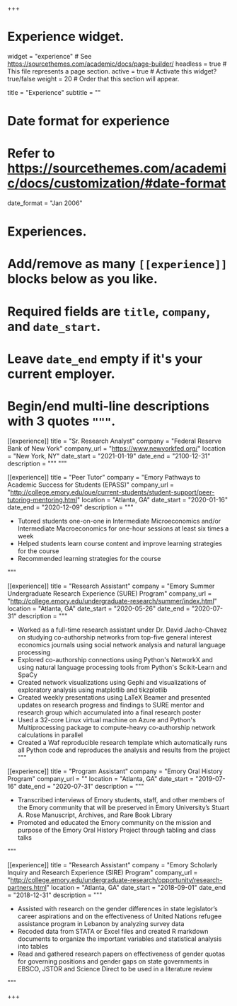 +++
# Experience widget.
widget = "experience"  # See https://sourcethemes.com/academic/docs/page-builder/
headless = true  # This file represents a page section.
active = true  # Activate this widget? true/false
weight = 20  # Order that this section will appear.

title = "Experience"
subtitle = ""

# Date format for experience
#   Refer to https://sourcethemes.com/academic/docs/customization/#date-format
date_format = "Jan 2006"

# Experiences.
#   Add/remove as many `[[experience]]` blocks below as you like.
#   Required fields are `title`, `company`, and `date_start`.
#   Leave `date_end` empty if it's your current employer.
#   Begin/end multi-line descriptions with 3 quotes `"""`.

[[experience]]
  title = "Sr. Research Analyst"
  company = "Federal Reserve Bank of New York"
  company_url = "https://www.newyorkfed.org/"
  location = "New York, NY"
  date_start = "2021-01-19"
  date_end = "2100-12-31"
  description = """ """

[[experience]]
  title = "Peer Tutor"
  company = "Emory Pathways to Academic Success for Students (EPASS)"
  company_url = "http://college.emory.edu/oue/current-students/student-support/peer-tutoring-mentoring.html"
  location = "Atlanta, GA"
  date_start = "2020-01-16"
  date_end = "2020-12-09"
  description = """

  - Tutored students one-on-one in Intermediate Microeconomics and/or Intermediate Macroeconomics for one-hour sessions at least six times a week
  - Helped students learn course content and improve learning strategies for the course
  - Recommended learning strategies for the course

  """

[[experience]]
  title = "Research Assistant"
  company = "Emory Summer Undergraduate Research Experience (SURE) Program"
  company_url = "http://college.emory.edu/undergraduate-research/summer/index.html"
  location = "Atlanta, GA"
  date_start = "2020-05-26"
  date_end = "2020-07-31"
  description = """
  * Worked as a full-time research assistant under Dr. David Jacho-Chavez on studying co-authorship networks from top-five general interest economics journals using social network analysis and natural language processing
  * Explored co-authorship connections using Python's NetworkX and using natural language processing tools from Python's Scikit-Learn and SpaCy
  * Created network visualizations using Gephi and visualizations of exploratory analysis using matplotlib and tikzplotlib
  * Created weekly presentations using LaTeX Beamer and presented updates on research progress and findings to SURE mentor and research group which accumulated into a final research poster
  * Used a 32-core Linux virtual machine on Azure and Python's Multiprocessing package to compute-heavy co-authorship network calculations in parallel
  * Created a Waf reproducible research template which automatically runs all Python code and reproduces the analysis and results from the project
  """

[[experience]]
  title = "Program Assistant"
  company = "Emory Oral History Program"
  company_url = ""
  location = "Atlanta, GA"
  date_start = "2019-07-16"
  date_end = "2020-07-31"
  description = """

  - Transcribed interviews of Emory students, staff, and other members of the Emory community that will be preserved in Emory University’s Stuart A. Rose Manuscript, Archives, and Rare Book Library
  - Promoted and educated the Emory community on the mission and purpose of the Emory Oral History Project through tabling and class talks

  """

[[experience]]
  title = "Research Assistant"
  company = "Emory Scholarly Inquiry and Research Experience (SIRE) Program"
  company_url = "http://college.emory.edu/undergraduate-research/opportunity/research-partners.html"
  location = "Atlanta, GA"
  date_start = "2018-09-01"
  date_end = "2018-12-31"
  description = """
  - Assisted with research on the gender differences in state legislator’s career aspirations and on the effectiveness of United Nations refugee assistance program in Lebanon by analyzing survey data
  - Recoded data from STATA or Excel files and created R markdown documents to organize the important variables and statistical analysis into tables
  - Read and gathered research papers on effectiveness of gender quotas for governing positions and gender gaps on state governments  in EBSCO, JSTOR and Science Direct to be used in a literature review

  """



+++
